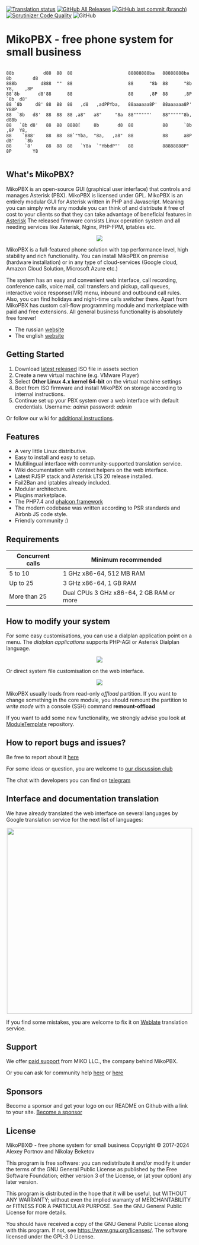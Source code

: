 [![Translation status](https://weblate.mikopbx.com/widgets/mikopbx/-/admin-web-interface/svg-badge.svg)](https://weblate.mikopbx.com/engage/mikopbx/?utm_source=widget)
[![GitHub All Releases](https://img.shields.io/github/downloads/mikopbx/core/total)](https://github.com/mikopbx/Core/releases)
[![GitHub last commit (branch)](https://img.shields.io/github/last-commit/mikopbx/core/develop?label=last%20commit%20on%20develop)](https://github.com/mikopbx/Core/tree/develop)
[![Scrutinizer Code Quality](https://scrutinizer-ci.com/g/mikopbx/Core/badges/quality-score.png?b=develop)](https://scrutinizer-ci.com/g/mikopbx/Core/?branch=develop)
![GitHub](https://img.shields.io/github/license/mikopbx/core)
# MikoPBX - free phone system for small business

```

88b           d88  88  88                     88888888ba   88888888ba  8b        d8
888b         d888  ""  88                     88      "8b  88      "8b  Y8,    ,8P
88`8b       d8'88      88                     88      ,8P  88      ,8P   `8b  d8'
88 `8b     d8' 88  88  88   ,d8   ,adPPYba,   88aaaaaa8P'  88aaaaaa8P'     Y88P
88  `8b   d8'  88  88  88 ,a8"   a8"     "8a  88""""""'    88""""""8b,     d88b
88   `8b d8'   88  88  8888[     8b       d8  88           88      `8b   ,8P  Y8,
88    `888'    88  88  88`"Yba,  "8a,   ,a8"  88           88      a8P  d8'    `8b
88     `8'     88  88  88   `Y8a  `"YbbdP"'   88           88888888P"  8P        Y8


```

## What's MikoPBX?

MikoPBX is an open-source GUI (graphical user interface) that controls and manages Asterisk (PBX). MikoPBX is licensed under GPL. MikoPBX is an entirely modular GUI for Asterisk written in PHP and Javascript. Meaning you can simply write any module you can think of and distribute it free of cost to your clients so that they can take advantage of beneficial features in [Asterisk](http://www.asterisk.org/ "Asterisk Home Page") 
The released firmware consists Linux operation system and all needing services like Asterisk, Nginx, PHP-FPM, iptables etc.


<p align="center">
    <a href="https://www.mikopbx.com">
        <img src="https://github.com/mikopbx/assets/raw/master/img/screenshots/ExtensionsList.png"/>
    </a>
</p>

MikoPBX is a full-featured phone solution with top performance level, high stability and rich functionality. You can install MikoPBX on premise (hardware installation) or in any type of cloud-services (Google cloud, Amazon Cloud Solution, Microsoft Azure etc.)

The system has an easy and convenient web interface, call recording, conference calls, voice mail, call transfers and pickup, call queues, interactive voice response(IVR) menu, inbound and outbound call rules. Also, you can find holidays and night-time calls switcher there. Apart from MikoPBX has custom call-flow programming module and marketplace with paid and free extensions. All general business functionality is absolutely free forever!

* The russian [website](https://www.mikopbx.ru)
* The english [website](https://www.mikopbx.com)

## Getting Started
1. Download [latest released](https://github.com/mikopbx/Core/releases/latest) ISO file in assets section
2. Create a new virtual machine (e.g. VMware Player)
3. Select **Other Linux 4.x kernel 64-bit** on the virtual machine settings
4. Boot from ISO firmware and install MikoPBX on storage according to internal instructions.
5. Continue set up your PBX system over a web interface with default credentials. Username: *admin*  password: *admin*

Or follow our wiki for [additional instructions](https://wiki.mikopbx.com/en:setup#live_cd).

## Features
* A very little Linux distributive.
* Easy to install and easy to setup.
* Multilingual interface with community-supported translation service.
* Wiki documentation with context helpers on the web interface.
* Latest PJSIP stack and Asterisk LTS 20 release installed.
* Fail2Ban and iptables already included.
* Modular architecture.
* Plugins marketplace.
* The PHP7.4 and [phalcon framework](https://phalcon.io)
* The modern codebase was written according to PSR standards and Airbnb JS code style.
* Friendly community :)

## Requirements
Concurrent calls | Minimum recommended
------------ | -------------
5 to 10 | 1 GHz x86-64, 512 MB RAM
Up to 25 | 3 GHz x86-64, 1 GB RAM
More than 25 | Dual CPUs 3 GHz x86-64, 2 GB RAM or more

## How to modify your system
For some easy customisations, you can use a dialplan application point on a menu. The *dialplan applications* supports PHP-AGI or Asterisk Dialplan language.
 <p align="center">
     <img src="https://github.com/mikopbx/assets/raw/master/img/screenshots/ApplicationEditor.png"/>
 </p>

Or direct system file customisation on the web interface.
<p align="center">
<img src="https://github.com/mikopbx/assets/raw/master/img/screenshots/SystemFileCustomization.png"/>
</p>

MikoPBX usually loads from read-only *offload* partition. If you want to change something in the core module, you should remount the partition to *write mode* with a console (SSH) command **remount-offload**

If you want to add some new functionality, we strongly advise you look at [ModuleTemplate](https://github.com/mikopbx/ModuleTemplate) repository.

## How to report bugs and issues?
Be free to report about it [here](https://github.com/mikopbx/Core/issues)

For some ideas or question, you are welcome to  [our discussion club](https://github.com/mikopbx/Core/discussions)

The chat with developers you can find on [telegram](https://t.me/mikopbx_dev)

## Interface and documentation translation
We have already translated the web interface on several languages by Google translation service for the next list of languages:
<p align="center">
<img src="https://github.com/mikopbx/assets/raw/master/img/screenshots/LanguageSettings2.png" height="500"/>
</p>

If you find some mistakes, you are welcome to fix it on [Weblate](https://weblate.mikopbx.com) translation service.

## Support
We offer [paid support](https://www.mikopbx.com/support/) from MIKO LLC., the company behind  MikoPBX.

Or you can ask for community help [here](https://github.com/mikopbx/Core/discussions) or [here](https://qa.askozia.ru)

## Sponsors
Become a sponsor and get your logo on our README on Github with a link to your site. [Become a sponsor](https://patreon.com/mikopbx)

## License
MikoPBX© - free phone system for small business
Copyright © 2017-2024 Alexey Portnov and Nikolay Beketov

This program is free software: you can redistribute it and/or modify
it under the terms of the GNU General Public License as published by
the Free Software Foundation; either version 3 of the License, or
(at your option) any later version.

This program is distributed in the hope that it will be useful,
but WITHOUT ANY WARRANTY; without even the implied warranty of
MERCHANTABILITY or FITNESS FOR A PARTICULAR PURPOSE.  See the
GNU General Public License for more details.

You should have received a copy of the GNU General Public License along with this program.
If not, see <https://www.gnu.org/licenses/>.
The software licensed under the GPL-3.0 License.

